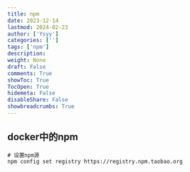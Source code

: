 ```yaml
---
title: npm
date: 2023-12-14
lastmod: 2024-02-23
author: ['Ysyy']
categories: ['']
tags: ['npm']
description: 
weight: None
draft: False
comments: True
showToc: True
TocOpen: True
hidemeta: False
disableShare: False
showbreadcrumbs: True
---
```

## docker中的npm

```shell
# 设置npm源
npm config set registry https://registry.npm.taobao.org
```